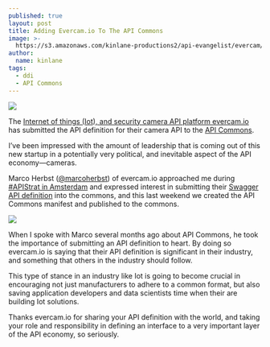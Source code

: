 ```yaml
---
published: true
layout: post
title: Adding Evercam.io To The API Commons
image: >-
  https://s3.amazonaws.com/kinlane-productions2/api-evangelist/evercam/evercam-logo.png
author:
  name: kinlane
tags:
  - ddi
  - API Commons
---
```

[![](https://s3.amazonaws.com/kinlane-productions2/api-evangelist/evercam/evercam-logo.png)](http://www.evercam.io/)

The [Internet of things (Iot), and security camera API platform evercam.io](http://www.evercam.io/) has submitted the API definition for their camera API to the [API Commons](http://apicommons.org/apis.html).

I’ve been impressed with the amount of leadership that is coming out of this new startup in a potentially very political, and inevitable aspect of the API economy—cameras.

Marco Herbst ([@marcoherbst](https://twitter.com/marcoherbst)) of evercam.io approached me during [#APIStrat in Amsterdam](http://www.apistrategyconference.com/2014Amsterdam/index.php) and expressed interest in submitting their [Swagger API definition](https://api.evercam.io/v1/swagger.json) into the commons, and this last weekend we created the API Commons manifest and published to the commons.

[![](https://s3.amazonaws.com/kinlane-productions2/api-commons/api-commons-icon.png)](https://bit.ly/1e27KIc)

When I spoke with Marco several months ago about API Commons, he took the importance of submitting an API definition to heart. By doing so evercam.io is saying that their API definition is significant in their industry, and something that others in the industry should follow.

This type of stance in an industry like Iot is going to become crucial in encouraging not just manufacturers to adhere to a common format, but also saving application developers and data scientists time when their are building Iot solutions.

Thanks evercam.io for sharing your API definition with the world, and taking your role and responsibility in defining an interface to a very important layer of the API economy, so seriously.